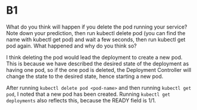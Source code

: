 # B1

What do you think will happen if you delete the pod running your service? 
Note down your prediction, then run kubectl delete pod <pod-name> (you can 
find the name with kubectl get pod) and wait a few seconds, then run kubectl 
get pod again. What happened and why do you think so?

I think deleting the pod would lead the deployment to create a new pod. This is 
because we have described the desired state of the deployment as having one pod,
so if the one pod is deleted, the Deployment Controller will change the state to
the desired state, hence starting a new pod.

After running `kubectl delete pod <pod-name>` and then running `kubectl get pod`,
I noted that a new pod has been created. Running `kubectl get deployments` also
reflects this, because the READY field is 1/1.
